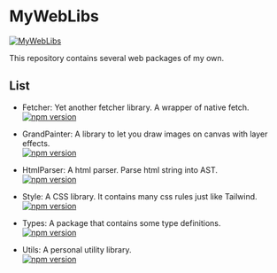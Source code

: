 # MyWebLibs

[![MyWebLibs](https://github.com/LancerComet/MyWebLibs/workflows/Test/badge.svg)](https://github.com/LancerComet/MyWebLibs/actions)

This repository contains several web packages of my own.

## List

 - Fetcher: Yet another fetcher library. A wrapper of native fetch.  
[![npm version](https://badge.fury.io/js/@lancercomet%2Ffetcher.svg)](https://badge.fury.io/js/@lancercomet%2Ffetcher)

- GrandPainter: A library to let you draw images on canvas with layer effects.  
[![npm version](https://badge.fury.io/js/@lancercomet%2Fgrand-painter.svg)](https://badge.fury.io/js/@lancercomet%2Fgrand-painter)

- HtmlParser: A html parser. Parse html string into AST.  
[![npm version](https://badge.fury.io/js/@lancercomet%2Fhtml-parser.svg)](https://badge.fury.io/js/@lancercomet%2Fhtml-parser)

 - Style: A CSS library. It contains many css rules just like Tailwind.  
[![npm version](https://badge.fury.io/js/@lancercomet%2Fstyle.svg)](https://badge.fury.io/js/@lancercomet%2Fstyle)

 - Types: A package that contains some type definitions.  
[![npm version](https://badge.fury.io/js/@lancercomet%2Ftypes.svg)](https://badge.fury.io/js/@lancercomet%2Ftypes)

 - Utils: A personal utility library.  
[![npm version](https://badge.fury.io/js/@lancercomet%2Futils.svg)](https://badge.fury.io/js/@lancercomet%2Futils)
